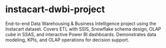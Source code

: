 # instacart-dwbi-project
End-to-end Data Warehousing &amp; Business Intelligence project using the Instacart dataset. Covers ETL with SSIS, Snowflake schema design, OLAP cube in SSAS, and interactive Power BI dashboards. Demonstrates data modeling, KPIs, and OLAP operations for decision support.
